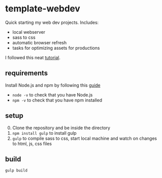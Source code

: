# template-webdev
Quick starting my web dev projects. Includes:

* local webserver
* sass to css
* automatic browser refresh
* tasks for optimizing assets for productions

I followed this neat [tutorial](https://css-tricks.com/gulp-for-beginners/).

## requirements
Install Node.js and npm by following this [guide](https://www.npmjs.com/get-npm)
* `node -v` to check that you have Node.js
* `npm -v` to check that you have npm installed

## setup
0. Clone the repository and be inside the directory
1. `npm install gulp` to install gulp 
2. `gulp` to compile sass to css, start local machine and watch on changes to html, js, css files

## build
`gulp build`


